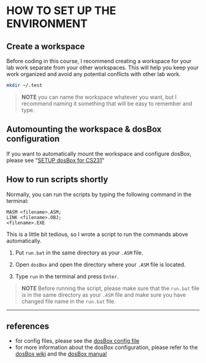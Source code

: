 # HOW TO SET UP THE ENVIRONMENT

## Create a workspace

Before coding in this course, I recommend creating a workspace for your lab work separate from your other workspaces. This will help you keep your work organized and avoid any potential conflicts with other lab work.

``` bash
mkdir ~/.test
```

> **NOTE**
> you can name the workspace whatever you want, but I recommend naming it something that will be easy to remember and type.

## Automounting the workspace & dosBox configuration

If you want to automatically mount the workspace and configure dosBox, please see "[SETUP dosBox for CS231](https://github.com/AppleBoiy/dotfiles/blob/master/config/dosBox/README.md)"

## How to run scripts shortly

Normally, you can run the scripts by typing the following command in the terminal:

```batch
MASM <filename>.ASM;
LINK <filename>.OBJ;
<filename>.EXE
```

This is a little bit tedious, so I wrote a script to run the commands above automatically. 

1. Put `run.bat` in the same directory as your `.ASM` file.

2. Open `dosBox` and open the directory where your `.ASM` file is located.
3. Type `run` in the terminal and press `Enter`.

> **NOTE**
> Before running the script, please make sure that the `run.bat` file is in the same directory as your `.ASM` file and make sure you have changed file name in the `run.bat` file.

---

## references

- for config files, please see the [dosBox config file](https://github.com/AppleBoiy/dotfiles/tree/master/config/dosBox)
- for more information about the dosBox configuration, please refer to the [dosBox wiki](https://www.dosbox.com/wiki/Main_Page) and the [dosBox manual](https://www.dosbox.com/DOSBoxManual.html)
